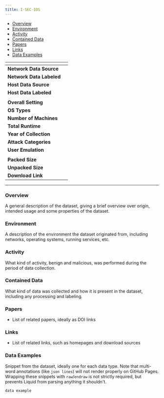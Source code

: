 ```yaml
---
title: I-SEC-IDS
---
```


- [Overview](#overview)
- [Environment](#environment)
- [Activity](#activity)
- [Contained Data](#contained-data)
- [Papers](#papers)
- [Links](#links)
- [Data Examples](#data-examples)

| <!-- -->                 | <!-- --> |
| ------------------------ | -------- |
| **Network Data Source**  |          |
| **Network Data Labeled** |          |
| **Host Data Source**     |          |
| **Host Data Labeled**    |          |
|                          |          |
| **Overall Setting**      |          |
| **OS Types**             |          |
| **Number of Machines**   |          |
| **Total Runtime**        |          |
| **Year of Collection**   |          |
| **Attack Categories**    |          |
| **User Emulation**       |          |
|                          |          |
| **Packed Size**          |          |
| **Unpacked Size**        |          |
| **Download Link**        |          |

***

### Overview
A general description of the dataset, giving a brief overview over origin, intended usage and some properties of the dataset.

### Environment
A description of the environment the dataset originated from, including networks, operating systems, running services, etc.

### Activity
What kind of activity, benign and malicious, was performed during the period of data collection.

### Contained Data
What kind of data was collected and how it is present in the dataset, including any processing and labeling.

### Papers
- List of related papers, ideally as DOI links

### Links
- List of related links, such as homepages and download sources

### Data Examples
Snippet from the dataset, ideally one for each data type.
Note that multi-word annotations (like `json lines`) will not render properly on GitHub Pages.
Wrapping these snippets with `raw`/`endraw` is not strictly required, but prevents Liquid from parsing anything it shouldn't.

<!--  {% raw %} -->
```
data example
```
<!--  {% endraw %} -->